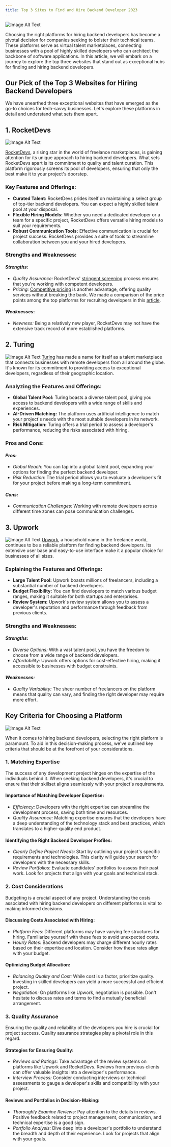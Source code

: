 ```yaml
---
title: Top 3 Sites to Find and Hire Backend Developer 2023
---
```


![Image Alt Text](/blog/assets/article9/image1.jpeg#center)

Choosing the right platforms for hiring backend developers has become a pivotal decision for companies seeking to bolster their technical teams. These platforms serve as virtual talent marketplaces, connecting businesses with a pool of highly skilled developers who can architect the backbone of software applications.
In this article, we will embark on a journey to explore the top three websites that stand out as exceptional hubs for finding and hiring backend developers.

## **Our Pick of the Top 3 Websites for Hiring Backend Developers**
We have unearthed three exceptional websites that have emerged as the go-to choices for tech-savvy businesses. Let's explore these platforms in detail and understand what sets them apart.

## **1. RocketDevs**
![Image Alt Text](/blog/assets/article9/image2.jpeg#center)

[RocketDevs](https://www.rocketdevs.com), a rising star in the world of freelance marketplaces, is gaining attention for its unique approach to hiring backend developers. What sets RocketDevs apart is its commitment to quality and talent curation. This platform rigorously screens its pool of developers, ensuring that only the best make it to your project's doorstep.

### **Key Features and Offerings:**
- **Curated Talent:** RocketDevs prides itself on maintaining a select group of top-tier backend developers. You can expect a highly skilled talent pool at your disposal.
- **Flexible Hiring Models:** Whether you need a dedicated developer or a team for a specific project, RocketDevs offers versatile hiring models to suit your requirements.
- **Robust Communication Tools:** Effective communication is crucial for project success. RocketDevs provides a suite of tools to streamline collaboration between you and your hired developers.

### **Strengths and Weaknesses:**
#### *Strengths:*
- *Quality Assurance:* RocketDevs' [stringent screening](https://help.rocketdevs.com/#rigorous-10-hour-screening-process) process ensures that you're working with competent developers.
- *Pricing:* [Competitive pricing](https://help.rocketdevs.com/#unparalleled-costimpact) is another advantage, offering quality services without breaking the bank. We made a comparison of the price points among the top platforms for recruiting developers in this [article](https://help.rocketdevs.com/blog/9-best-platforms-for-hiring-remote-developers-2023/).

#### *Weaknesses*:
- *Newness:* Being a relatively new player, RocketDevs may not have the extensive track record of more established platforms.

## **2. Turing**
![Image Alt Text](/blog/assets/article9/image3.png#center)
[Turing](https://turing.com) has made a name for itself as a talent marketplace that connects businesses with remote developers from all around the globe. It's known for its commitment to providing access to exceptional developers, regardless of their geographic location.

### **Analyzing the Features and Offerings:**
- **Global Talent Pool:** Turing boasts a diverse talent pool, giving you access to backend developers with a wide range of skills and experiences.
- **AI-Driven Matching:** The platform uses artificial intelligence to match your project's needs with the most suitable developers in its network.
- **Risk Mitigation:** Turing offers a trial period to assess a developer's performance, reducing the risks associated with hiring.

### **Pros and Cons:**
#### *Pros:*
- *Global Reach:* You can tap into a global talent pool, expanding your options for finding the perfect backend developer.
- *Risk Reduction:* The trial period allows you to evaluate a developer's fit for your project before making a long-term commitment.
#### *Cons:*
- *Communication Challenges:* Working with remote developers across different time zones can pose communication challenges.

## **3. Upwork**
![Image Alt Text](/blog/assets/article9/image4.png#center)
[Upwork](https://upwork.com), a household name in the freelance world, continues to be a reliable platform for finding backend developers. Its extensive user base and easy-to-use interface make it a popular choice for businesses of all sizes.

### **Explaining the Features and Offerings:**
- **Large Talent Pool:** Upwork boasts millions of freelancers, including a substantial number of backend developers.
- **Budget Flexibility:** You can find developers to match various budget ranges, making it suitable for both startups and enterprises.
- **Review System:** Upwork's review system allows you to assess a developer's reputation and performance through feedback from previous clients.

### **Strengths and Weaknesses:**
#### *Strengths:*
- *Diverse Options:* With a vast talent pool, you have the freedom to choose from a wide range of backend developers.
- *Affordability:* Upwork offers options for cost-effective hiring, making it accessible to businesses with budget constraints.
#### *Weaknesses:*
- *Quality Variability:* The sheer number of freelancers on the platform means that quality can vary, and finding the right developer may require more effort.

## **Key Criteria for Choosing a Platform**
![Image Alt Text](/blog/assets/article9/image5.jpeg#center)

When it comes to hiring backend developers, selecting the right platform is paramount. To aid in this decision-making process, we've outlined key criteria that should be at the forefront of your considerations.

### **1. Matching Expertise**
The success of any development project hinges on the expertise of the individuals behind it. When seeking backend developers, it's crucial to ensure that their skillset aligns seamlessly with your project's requirements.
#### **Importance of Matching Developer Expertise:**
- *Efficiency:* Developers with the right expertise can streamline the development process, saving both time and resources.
- *Quality Assurance:* Matching expertise ensures that the developers have a deep understanding of the technology stack and best practices, which translates to a higher-quality end product.
#### **Identifying the Right Backend Developer Profiles:**
- *Clearly Define Project Needs:* Start by outlining your project's specific requirements and technologies. This clarity will guide your search for developers with the necessary skills.
- *Review Portfolios*: Evaluate candidates' portfolios to assess their past work. Look for projects that align with your goals and technical stack.

### **2. Cost Considerations**
Budgeting is a crucial aspect of any project. Understanding the costs associated with hiring backend developers on different platforms is vital to making informed decisions.
#### **Discussing Costs Associated with Hiring:**
- *Platform Fees:* Different platforms may have varying fee structures for hiring. Familiarize yourself with these fees to avoid unexpected costs.
- *Hourly Rates:* Backend developers may charge different hourly rates based on their expertise and location. Consider how these rates align with your budget.
#### **Optimizing Budget Allocation:**
- *Balancing Quality and Cost:* While cost is a factor, prioritize quality. Investing in skilled developers can yield a more successful and efficient project.
- *Negotiation:* On platforms like Upwork, negotiation is possible. Don't hesitate to discuss rates and terms to find a mutually beneficial arrangement.

### **3. Quality Assurance**
Ensuring the quality and reliability of the developers you hire is crucial for project success. Quality assurance strategies play a pivotal role in this regard.
#### **Strategies for Ensuring Quality:**
- *Reviews and Ratings:* Take advantage of the review systems on platforms like Upwork and RocketDevs. Reviews from previous clients can offer valuable insights into a developer's performance.
- *Interview Process:* Consider conducting interviews or technical assessments to gauge a developer's skills and compatibility with your project.
#### **Reviews and Portfolios in Decision-Making:**
- *Thoroughly Examine Reviews:* Pay attention to the details in reviews. Positive feedback related to project management, communication, and technical expertise is a good sign.
- *Portfolio Analysis:* Dive deep into a developer's portfolio to understand the breadth and depth of their experience. Look for projects that align with your goals.